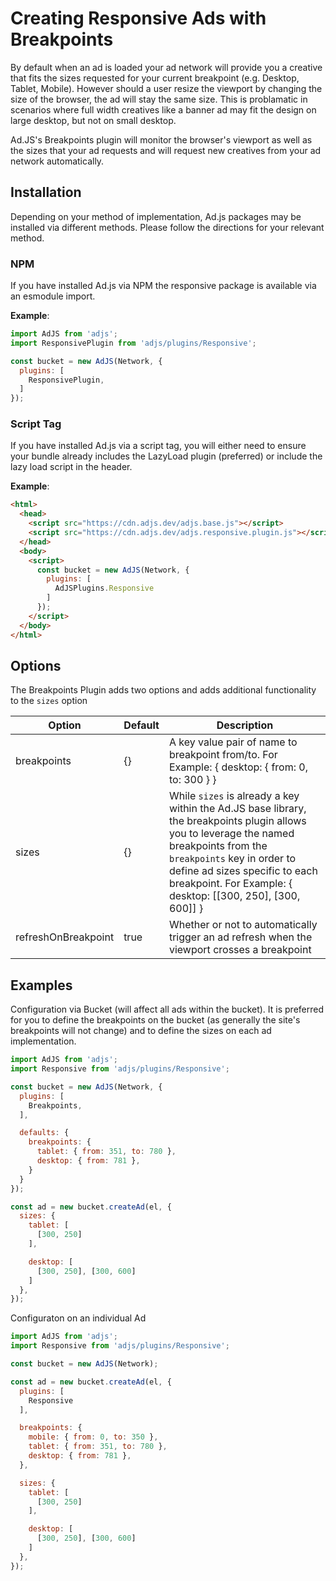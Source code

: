 # Creating Responsive Ads with Breakpoints
By default when an ad is loaded your ad network will provide you a creative that fits the sizes requested for your current breakpoint
(e.g. Desktop, Tablet, Mobile). However should a user resize the viewport by changing the size of the browser, the ad will stay the same
size. This is problamatic in scenarios where full width creatives like a banner ad may fit the design on large desktop, but not on small desktop.

Ad.JS's Breakpoints plugin will monitor the browser's viewport as well as the sizes that your ad requests and will request new creatives from your ad network automatically.

## Installation
Depending on your method of implementation, Ad.js packages may be installed via different methods.
Please follow the directions for your relevant method.

### NPM
If you have installed Ad.js via NPM the responsive package is available via an esmodule import.

__Example__:
```js
import AdJS from 'adjs';
import ResponsivePlugin from 'adjs/plugins/Responsive';

const bucket = new AdJS(Network, {
  plugins: [
    ResponsivePlugin,
  ]
});
```

### Script Tag
If you have installed Ad.js via a script tag, you will either need to ensure your bundle already
includes the LazyLoad plugin (preferred) or include the lazy load script in the header.

__Example__:
```html
<html>
  <head>
    <script src="https://cdn.adjs.dev/adjs.base.js"></script>
    <script src="https://cdn.adjs.dev/adjs.responsive.plugin.js"></script>
  </head>
  <body>
    <script>
      const bucket = new AdJS(Network, {
        plugins: [
          AdJSPlugins.Responsive
        ]
      });
    </script>
  </body>
</html>
```

## Options
The Breakpoints Plugin adds two options and adds additional functionality to the `sizes` option

|Option|Default|Description|
|---|---|---|
|breakpoints|{}|A key value pair of name to breakpoint from/to. For Example: { desktop: { from: 0, to: 300 } }|
|sizes|{}|While `sizes` is already a key within the Ad.JS base library, the breakpoints plugin allows you to leverage the named breakpoints from the `breakpoints` key in order to define ad sizes specific to each breakpoint. For Example: { desktop: [[300, 250], [300, 600]] }|
|refreshOnBreakpoint|true|Whether or not to automatically trigger an ad refresh when the viewport crosses a breakpoint|

## Examples

Configuration via Bucket (will affect all ads within the bucket). It is preferred for you to define the breakpoints on the bucket (as
generally the site's breakpoints will not change) and to define the sizes on each ad implementation.
```js
import AdJS from 'adjs';
import Responsive from 'adjs/plugins/Responsive';

const bucket = new AdJS(Network, {
  plugins: [
    Breakpoints,
  ],

  defaults: {
    breakpoints: {
      tablet: { from: 351, to: 780 },
      desktop: { from: 781 },
    }
  }
});

const ad = new bucket.createAd(el, {
  sizes: {
    tablet: [
      [300, 250]
    ],

    desktop: [
      [300, 250], [300, 600]
    ]
  },
});
```

Configuraton on an individual Ad
```js
import AdJS from 'adjs';
import Responsive from 'adjs/plugins/Responsive';

const bucket = new AdJS(Network);

const ad = new bucket.createAd(el, {
  plugins: [
    Responsive
  ],

  breakpoints: {
    mobile: { from: 0, to: 350 },
    tablet: { from: 351, to: 780 },
    desktop: { from: 781 },
  },

  sizes: {
    tablet: [
      [300, 250]
    ],

    desktop: [
      [300, 250], [300, 600]
    ]
  },
});
``` 
